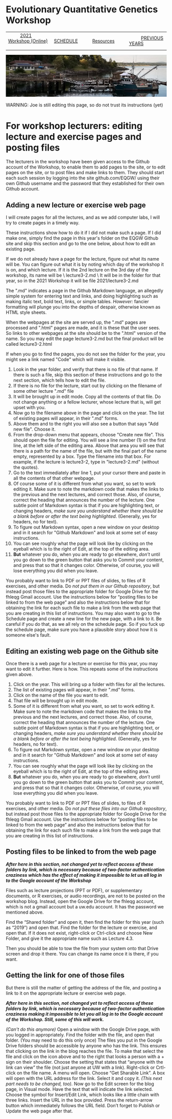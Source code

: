 
# Evolutionary Quantitative Genetics Workshop #

|        |        |        |    |
|--------|---------------------------------------------|--------------------|------------------------------------------|
| &nbsp;&nbsp;&nbsp;&nbsp;&nbsp;&nbsp;&nbsp;&nbsp;&nbsp; [2021 Workshop (Online)](/index.html) &nbsp;&nbsp;&nbsp;&nbsp;&nbsp;&nbsp;&nbsp;&nbsp;&nbsp; | &nbsp;&nbsp;&nbsp;&nbsp;&nbsp;&nbsp;&nbsp;&nbsp;&nbsp;&nbsp;&nbsp;&nbsp; [SCHEDULE](/2021/schedule.html) &nbsp;&nbsp;&nbsp;&nbsp;&nbsp;&nbsp;&nbsp;&nbsp;&nbsp; | &nbsp;&nbsp;&nbsp;&nbsp;&nbsp;&nbsp;&nbsp;&nbsp;&nbsp;&nbsp;&nbsp;&nbsp; [Resources](/2021/resources.html) &nbsp;&nbsp;&nbsp;&nbsp;&nbsp;&nbsp;&nbsp;&nbsp;&nbsp; | &nbsp;&nbsp;&nbsp;&nbsp;&nbsp;&nbsp;&nbsp;&nbsp;&nbsp; [PREVIOUS YEARS](https://blogs.uw.edu/fhleqg/previous-years) &nbsp;&nbsp;&nbsp;&nbsp;&nbsp;&nbsp; |


<div align="left">
<img src="/media/FHLimage2018b.jpg" alt="FHL waterfront in 2018">
</div>

WARNING: Joe is still editing this page, so do not trust its instructions (yet)


# For workshop lecturers: editing lecture and exercise pages and posting files #

The lecturers in the workshop have been given access to the Github account of the Workshop, to enable them to add pages to the site, or to edit pages on the site, or to post files and make links to them. They should start each such session by logging into the site github.com/EQGW/ using their own Github username and the password that they established for their own Github account.


 

## Adding a new lecture or exercise web page ##

I will create pages for all the lectures, and as we add computer labs, I will try to create pages in a timely way.

These instructions show how to do it if I did not make such a page.  If I did make one, simply find the page in this year's folder on the EQGW Github site
and skip this section and go to the one below, about how to edit an existing page.

If we do not already have a page for the lecture, figure out what its name will be.  You can figure 
out what it is by noting which day of the workshop it is on, and which lecture.  If it is the 2nd 
lecture on the 3rd day of the workshop, its name will be \ lecture3-2.md  \ It will be in the 
folder for that year, so in the 2021 Workshop it will be file  2021/lecture3-2.md

The ".md" indicates
a page in the Github Markdown language, an allegedly simple system for entering text and links, and
doing highlighting such as making italic text, bold text, links, or simple tables.  _However:_ fancier
formatting will plunge you into the depths of despair, otherwise known as HTML style sheets.

When the webpages at the site are served up, the ".md" pages are processed and ".html" pages are
made, and it is these that the user sees.  So links to other webpages at the site should be to
the ".html" version of the name.  So you may edit the page lecture3-2.md but the final product 
will be called lecture3-2.html

If when you go to find the pages, you do not 
see the folder for the year, you might see a link named "Code" which will make it visible.

1.  Look in the year folder, and verify that there is no file of that name.  If there is such a file,
skip this section of these instructions and go to the next section, which tells how to edit the file.
2.  If there is no file for the lecture, start out by clicking on the filename of some other lecture ".md" file
3.  It will be brought up in edit mode.  Copy all the contents of that file.  Do not change anything or a fellow lecturer, whose lecture that is, will get upset with you.
4.  Now go to the filename above in the page and click on the year.  The list of existing pages will appear, in their ".md" forms.
5.  Above them and to the right you will also see a button that says "Add new file".  Choose it.  
6.  From the drop-down menu that appears, choose "Create new file".  This should open the file for editing.  You will see a 
line number (1) on the first line, at the left side of the editing area.  Above that area you will see that there is a path for the name of the file, but with the final part of the name empty, represented by a box.  Type the filename into that box.  For example, if the lecture is  lecture3-2, type in "lecture3-2.md" (without the quotes).
7. Go to the text immediately after line 1, put your cursor there and paste in all the contents of that other webpage.
8. Of course some of it is different from what you want, so set to work editing it.  Make sure to note the markdown code that makes the links to the previous and the next lectures, and correct those.  Also, of course, correct the heading that announces the number of the lecture.   One subtle point of Markdown syntax is that if you are highlighting text, or changing headers, _make sure you understand whether there should be a blank before or after the text being highlighted_. (Generally, yes for headers, no for text). 
9. To figure out Markdown syntax, open a new window on your desktop and in it search for "Github Markdown" and look at some set of easy instructions.
10. You can see roughly what the page will look like by clicking on the eyeball which is to the right of Edit, at the top of the editing area.
11. **__But__** whatever you do, when you are ready to go elsewhere, _don't_ until you go down to the green button that asks you to Commit your content, and press that so that it changes color.  Otherwise, of course, you will lose everything you did when you leave.

You probably want to link to PDF or PPT files of slides, to files of R exercises, and other media.  Do <em>not put them in our Github repository</em>, but instead post those files to the appropriate folder for Google Drive for the fhleqg Gmail account.  Use the instructions below for “posting files to be linked to from the web page” and also the instructions below that for obtaining the link for each such file to make a link from the web page that you are creating in this list of instructions.
You may also want to go to the Schedule page and create a new line for the new page, with a link to it.  Be careful if you do that, as we all rely on the schedule page.  So if you fuck up the schedule page, make sure you have a plausible story about how it is someone else's fault. 
 

## Editing an existing web page on the Github site ##

Once there is a web page for a lecture or exercise for this year, you may want to edit it further.  Here is how.  This repeats some of the instructions given above.

1. Click on the year.  This will bring up a folder with files for all the lectures.
2. The list of existing pages will appear, in their ".md" forms.
3. Click on the name of the file you want to edit.
4. That file will be brought up in edit mode.
5. Some of it is different from what you want, so set to work editing it.  Make sure to note the markdown code that makes the links to the previous and the next lectures, and correct those.  Also, of course, correct the heading that announces the number of the lecture.   One subtle point of Markdown syntax is that if you are highlighting text, or changing headers, _make sure you understand whether there should be a blank before or after the text being highlighted_. (Generally, yes for headers, no for text). 
6. To figure out Markdown syntax, open a new window on your desktop and in it search for "Github Markdown" and look at some set of easy instructions.
7. You can see roughly what the page will look like by clicking on the eyeball which is to the right of Edit, at the top of the editing area.
8. **__But__** whatever you do, when you are ready to go elsewhere, _don't_ until you go down to the green button that asks you to Commit your content, and press that so that it changes color.  Otherwise, of course, you will lose everything you did when you leave.

You probably want to link to PDF or PPT files of slides, to files of R exercises, and other media.  Do <em>not put these files into our Github repository</em>, but instead post those files to the appropriate folder for Google Drive for the fhleqg Gmail account.  Use the instructions below for “posting files to be linked to from the web page” and also the instructions below that for obtaining the link for each such file to make a link from the web page that you are creating in this list of instructions.
 

## Posting files to be linked to from the web page ##

***After here in this section, not changed yet to reflect access of these folders by link, which is necessary because of two-factor authentication craziness which has the effect of making it impossible to let us all log in to the Google account of the Workshop***

Files such as lecture projections (PPT or PDF), or supplementary documents, or R exercises, or audio recordings, are not to be posted on the workshop blog.  Instead, open the Google Drive for the  fhleqg  account, which is not a gmail account but a  uw.edu  account.  It has the password we mentioned above.

Find the “Shared folder” and open it, then find the folder for this year (such as “2019”) and open that.  Find the folder for the lecture or exercise, and open that.  If it does not exist, right-click or Ctrl-click and choose New Folder, and give it the appropriate name such as  Lecture 4.3.

Then you should be able to tow the file from your system onto that Drive screen and drop it there.  You can change its name once it is there, if you want.

 

## Getting the link for one of those files ##

But there is still the matter of getting the address of the file, and posting a link to it on the appropriate lecture or exercise web page.

***After here in this section, not changed yet to reflect access of these folders by link, which is necessary because of two-factor authentication craziness making it impossible to let you all log in to the Google account of the Workshop.  Still, some of this will work.***

_(Can't do this anymore)_ Open a window with the Google Drive page, with you logged in appropriately.
Find the folder with the file, and open that folder.
(You may need to do this only once)  The files you put in the Google Drive folders should be accessible by anyone who has the link.  This ensures that clicking on the link in the blog reaches the file.  To make that select the file and click on the icon above and to the right that looks a person with a + sign on their shoulder.  Choose the setting that states that “anyone with the link can view” the file (not just anyone at UW with a link).
Right-click or Crtl-click on the file name.
A menu will open.  Choose “Get Sharable Link”.
A box will open with the URL address for the link.  Select it and copy it.
_(This next part needs to be changed, too)._ Now go to the Edit screen for the blog page, in Visual mode.  Have the text that will indicate the link selected.
Choose the symbol for Insert/Edit Link, which looks like a little chain with three links.
Insert the URL in the box provided.
Press the return-arrow button which immediately follows the URL field.
Don’t forget to Publish or Update the web page after that.
